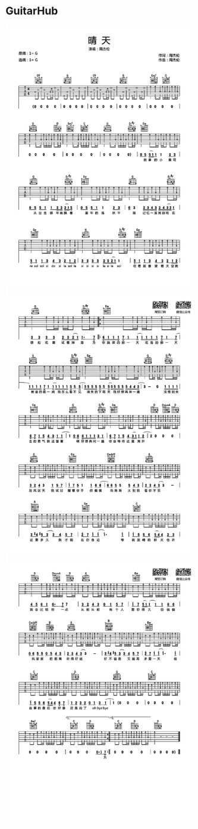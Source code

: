 # GuitarHub

![周杰伦《晴天》吉他谱_G调高清版_原版编配_0](./周杰伦《晴天》吉他谱_G调高清版_原版编配_0.jpg)
![周杰伦《晴天》吉他谱_G调高清版_原版编配_1](./周杰伦《晴天》吉他谱_G调高清版_原版编配_1.jpg)
![周杰伦《晴天》吉他谱_G调高清版_原版编配_2](./周杰伦《晴天》吉他谱_G调高清版_原版编配_2.jpg)

